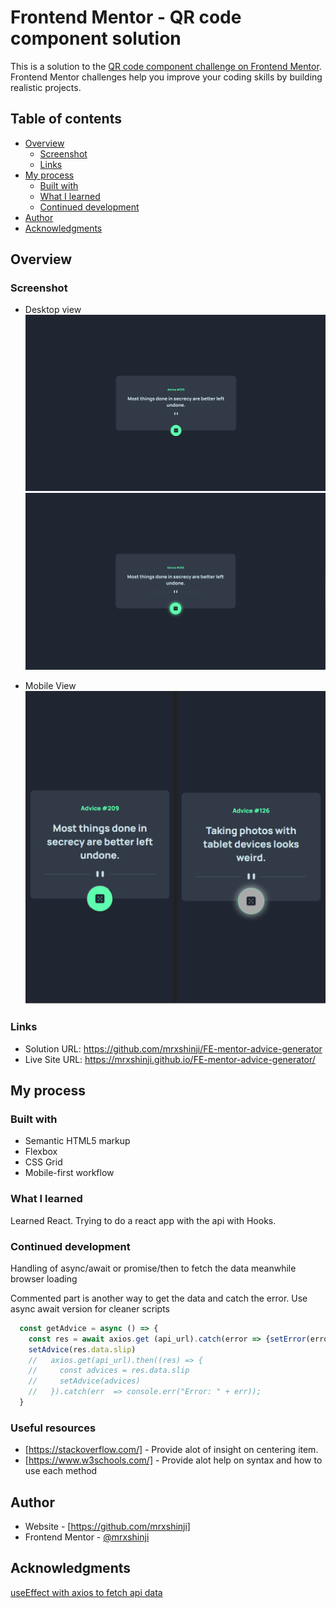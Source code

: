# Frontend Mentor - QR code component solution

This is a solution to the [QR code component challenge on Frontend Mentor](https://www.frontendmentor.io/challenges/qr-code-component-iux_sIO_H). Frontend Mentor challenges help you improve your coding skills by building realistic projects. 

## Table of contents

- [Overview](#overview)
  - [Screenshot](#screenshot)
  - [Links](#links)
- [My process](#my-process)
  - [Built with](#built-with)
  - [What I learned](#what-i-learned)
  - [Continued development](#continued-development)
- [Author](#author)
- [Acknowledgments](#acknowledgments)


## Overview

### Screenshot
- Desktop view
![](./public/images/for_readme/desktop.png)
![](./public/images/for_readme/desktop-active.png)

- Mobile View
![](./images/for_readme/mobile.png)


### Links

- Solution URL: https://github.com/mrxshinji/FE-mentor-advice-generator
- Live Site URL: https://mrxshinji.github.io/FE-mentor-advice-generator/

## My process

### Built with

- Semantic HTML5 markup
- Flexbox
- CSS Grid
- Mobile-first workflow

### What I learned

Learned React. Trying to do a react app with the api with Hooks.

### Continued development

Handling of async/await or promise/then to fetch the data meanwhile browser loading

Commented part is another way to get the data and catch the error. Use async await version for cleaner scripts
```js
  const getAdvice = async () => {
    const res = await axios.get (api_url).catch(error => {setError(error)})
    setAdvice(res.data.slip)
    //   axios.get(api_url).then((res) => {
    //     const advices = res.data.slip
    //     setAdvice(advices)
    //   }).catch(err  => console.err("Error: " + err));
  }
```

### Useful resources

- [https://stackoverflow.com/] - Provide alot of insight on centering item.
- [https://www.w3schools.com/] - Provide alot help on syntax and how to use each method

## Author

- Website - [https://github.com/mrxshinji]
- Frontend Mentor - [@mrxshinji](https://www.frontendmentor.io/profile/mrxshinji)

## Acknowledgments

[useEffect with axios to fetch api data](https://levelup.gitconnected.com/fetch-api-data-with-axios-and-display-it-in-a-react-app-with-hooks-3f9c8fa89e7b)

